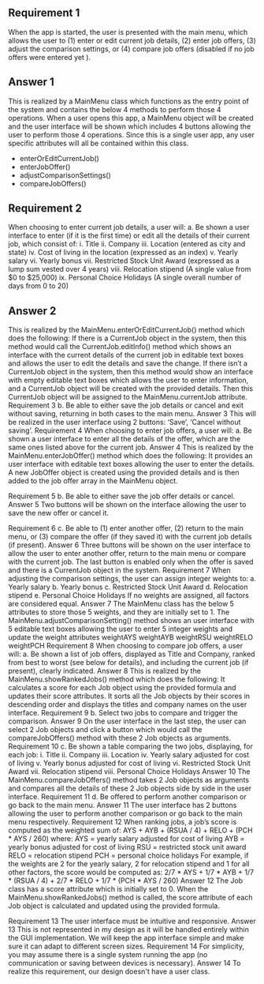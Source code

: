 ## Requirement 1

When the app is started, the user is presented with the main menu, which allows the user to (1) enter or edit current job details, (2) enter job offers, (3) adjust the comparison settings, or (4) compare job offers (disabled if no job offers were entered yet ).

## Answer 1

This is realized by a MainMenu class which functions as the entry point of the system and contains the below 4 methods to perform those 4 operations. When a user opens this app, a MainMenu object will be created and the user interface will be shown which includes 4 buttons allowing the user to perform those 4 operations. Since this is a single user app, any user specific attributes will all be contained within this class.
- enterOrEditCurrentJob()
- enterJobOffer()
- adjustComparisonSettings()
- compareJobOffers()

## Requirement 2

When choosing to enter current job details, a user will: a. Be shown a user interface to enter (if it is the first time) or edit all the details of their current job, which consist of: i. Title ii. Company iii. Location (entered as city and state) iv. Cost of living in the location (expressed as an index) v. Yearly salary vi. Yearly bonus vii. Restricted Stock Unit Award (expressed as a lump sum vested over 4 years) viii. Relocation stipend (A single value from $0 to $25,000) ix. Personal Choice Holidays (A single overall number of days from 0 to 20)

## Answer 2

This is realized by the MainMenu.enterOrEditCurrentJob() method which does the following:
If there is a CurrentJob object in the system, then this method would call the CurrentJob.editInfo() method which shows an interface with the current details of the current job in editable text boxes and allows the user to edit the details and save the change.
If there isn’t a CurrentJob object in the system, then this method would show an interface with empty editable text boxes which allows the user to enter information, and a CurrentJob object will be created with the provided details. Then this CurrentJob object will be assigned to the MainMenu.currentJob attribute. 
Requirement 3
b. Be able to either save the job details or cancel and exit without saving, returning in both cases to the main menu.
Answer 3
This will be realized in the user interface using 2 buttons: ‘Save’, ‘Cancel without saving’.
Requirement 4
When choosing to enter job offers, a user will: a. Be shown a user interface to enter all the details of the offer, which are the same ones listed above for the current job.
Answer 4
This is realized by the MainMenu.enterJobOffer() method which does the following:
It provides an user interface with editable text boxes allowing the user to enter the details.
A new JobOffer object is created using the provided details and is then added to the job offer array in the MainMenu object.


Requirement 5
b. Be able to either save the job offer details or cancel.
Answer 5
Two buttons will be shown on the interface allowing the user to save the new offer or cancel it.


Requirement 6
c. Be able to (1) enter another offer, (2) return to the main menu, or (3) compare the offer (if they saved it) with the current job details (if present).
Answer 6
Three buttons will be shown on the user interface to allow the user to enter another offer, return to the main menu or compare with the current job. The last button is enabled only when the offer is saved and there is a CurrentJob object in the system.
Requirement 7
When adjusting the comparison settings, the user can assign integer weights to: a. Yearly salary b. Yearly bonus c. Restricted Stock Unit Award d. Relocation stipend e. Personal Choice Holidays If no weights are assigned, all factors are considered equal.
Answer 7
The MainMenu class has the below 5 attributes to store those 5 weights, and they are initially set to 1. The MainMenu.adjustComparisonSetting() method shows an user interface with 5 editable text boxes allowing the user to enter 5 integer weights and update the weight attributes
weightAYS
weightAYB
weightRSU
weightRELO
weightPCH
Requirement 8
When choosing to compare job offers, a user will: a. Be shown a list of job offers, displayed as Title and Company, ranked from best to worst (see below for details), and including the current job (if present), clearly indicated.
Answer 8
This is realized by the MainMenu.showRankedJobs() method which does the following: 
It calculates a score for each Job object using the provided formula and updates their score attributes.
It sorts all the Job objects by their scores in descending order and displays the titles and company names on the user interface. 
Requirement 9
b. Select two jobs to compare and trigger the comparison.
Answer 9
On the user interface in the last step, the user can select 2 Job objects and click a button which would call the compareJobOffers() method with these 2 Job objects as arguments.
Requirement 10
c. Be shown a table comparing the two jobs, displaying, for each job: i. Title ii. Company iii. Location iv. Yearly salary adjusted for cost of living v. Yearly bonus adjusted for cost of living vi. Restricted Stock Unit Award vii. Relocation stipend viii. Personal Choice Holidays
Answer 10
The MainMenu.compareJobOffers() method takes 2 Job objects as arguments and compares all the details of these 2 Job objects side by side in the user interface. 
Requirement 11
d. Be offered to perform another comparison or go back to the main menu.
Answer 11
The user interface has 2 buttons allowing the user to perform another comparison or go back to the main menu respectively. 
Requirement 12
When ranking jobs, a job’s score is computed as the weighted sum of:
AYS + AYB + (RSUA / 4) + RELO + (PCH * AYS / 260)
where: AYS = yearly salary adjusted for cost of living AYB = yearly bonus adjusted for cost of living RSU = restricted stock unit award RELO = relocation stipend PCH = personal choice holidays
For example, if the weights are 2 for the yearly salary, 2 for relocation stipend and 1 for all other factors, the score would be computed as:
2/7 * AYS + 1/7 * AYB + 1/7 * (RSUA / 4) + 2/7 * RELO + 1/7 * (PCH * AYS / 260)
Answer 12
The Job class has a score attribute which is initially set to 0. When the MainMenu.showRankedJobs() method is called, the score attribute of each Job object is calculated and updated using the provided formula.




Requirement 13
The user interface must be intuitive and responsive.
Answer 13
This is not represented in my design as it will be handled entirely within the GUI implementation. We will keep the app interface simple and make sure it can adapt to different screen sizes.
Requirement 14
For simplicity, you may assume there is a single system running the app (no communication or saving between devices is necessary).
Answer 14
To realize this requirement, our design doesn't have a user class.








